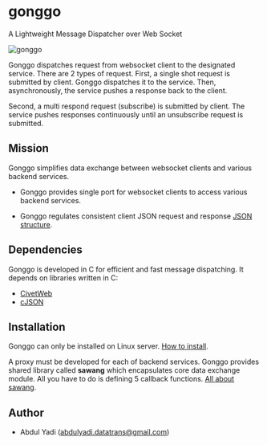 # gonggo
A Lightweight Message Dispatcher over Web Socket

![gonggo](https://github.com/user-attachments/assets/7f0c4448-fc64-4658-99cd-fc7f8ba5bf1c)

Gonggo dispatches request from websocket client to the designated service. There are 2 types of request. First, a single shot request is submitted by client. Gonggo dispatches it to the service. Then, asynchronously, the service pushes a response back to the client.

Second, a multi respond request (subscribe) is submitted by client. The service pushes responses continuously until an unsubscribe request is submitted.


## Mission

Gonggo simplifies data exchange between websocket clients and various backend services. 

- Gonggo provides single port for websocket clients to access various backend services.

- Gonggo regulates consistent client JSON request and response [JSON structure](https://html-preview.github.io/?url=https://github.com/gonggo-org/gonggo/blob/main/asyncapi/gonggospec/index.html).

## Dependencies

Gonggo is developed in C for efficient and fast message dispatching. It depends on libraries written in C: 
- [CivetWeb](https://github.com/civetweb/civetweb)
- [cJSON](https://github.com/DaveGamble/cJSON)

## Installation

Gonggo can only be installed on Linux server. [How to install](INSTALL.md).

A proxy must be developed for each of backend services. Gonggo provides shared library called **sawang** which encapsulates core data exchange module. All you have to do is defining 5 callback functions. [All about sawang](https://github.com/gonggo-org/sawang).

## Author
- Abdul Yadi (abdulyadi.datatrans@gmail.com)